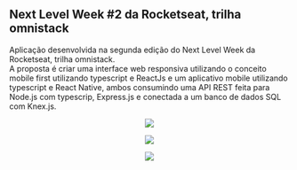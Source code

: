 
## Next Level Week #2 da Rocketseat, trilha omnistack

Aplicação desenvolvida na segunda edição do Next Level Week da Rocketseat, trilha omnistack.  
A proposta é criar uma interface web responsiva utilizando o conceito mobile first utilizando typescript e ReactJs e um aplicativo mobile utilizando typescript e React Native, ambos consumindo uma API REST feita para Node.js com typescrip, Express.js e conectada a um banco de dados SQL com Knex.js.

<p align="center">
  <img src="https://github.com/bruzt/rocketseat-nlw-2-omnistack/blob/master/nlw2-1.gif?raw=true">
</p>
<p align="center">
  <img src="https://github.com/bruzt/rocketseat-nlw-2-omnistack/blob/master/nlw2-2.gif?raw=true">
</p>
<p align="center">
  <img src="https://github.com/bruzt/rocketseat-nlw-2-omnistack/blob/master/nlw2-3.gif?raw=true">
</p>
